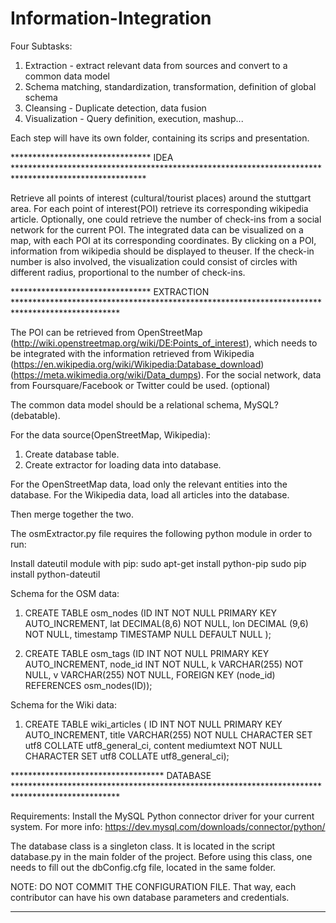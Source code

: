 # Information-Integration


Four Subtasks:

1. Extraction - extract relevant data from sources and convert to a common data model
2. Schema matching, standardization, transformation, definition of global schema
3. Cleansing - Duplicate detection, data fusion
4. Visualization - Query definition, execution, mashup...


Each step will have its own folder, containing its scrips and presentation.

******************************** IDEA ******************************************************************************************************

Retrieve all points of interest (cultural/tourist places) around the stuttgart area. For each point of interest(POI) retrieve its corresponding wikipedia article. Optionally, one could retrieve the number of check-ins from a social network for the current POI. The integrated data can be visualized on a map, with each POI at its corresponding coordinates. By clicking on a POI, information from wikipedia should be displayed to theuser. If the check-in number is also involved, the visualization could consist of circles with different radius, proportional to the number of check-ins. 

******************************** EXTRACTION ************************************************************************************************

The POI can be retrieved from OpenStreetMap (http://wiki.openstreetmap.org/wiki/DE:Points_of_interest), which needs to be integrated with the information retrieved from Wikipedia  (https://en.wikipedia.org/wiki/Wikipedia:Database_download) (https://meta.wikimedia.org/wiki/Data_dumps).
For the social network, data from Foursquare/Facebook or Twitter could be used. (optional)

The common data model should be a relational schema, MySQL? (debatable). 

For the data source(OpenStreetMap, Wikipedia):
1. Create database table.
2. Create extractor for loading data into database.

For the OpenStreetMap data, load only the relevant entities into the database.
For the Wikipedia data, load all articles into the database.

Then merge together the two.

The osmExtractor.py file requires the following python module in order to run:

Install dateutil module with pip:
 	sudo apt-get install python-pip
 	sudo pip install python-dateutil


Schema for the OSM data:

1. CREATE TABLE osm_nodes (ID INT NOT NULL PRIMARY KEY AUTO_INCREMENT,  lat DECIMAL(8,6) NOT NULL, lon DECIMAL (9,6) NOT NULL, timestamp TIMESTAMP NULL DEFAULT NULL );

2. CREATE TABLE osm_tags (ID INT NOT NULL PRIMARY KEY AUTO_INCREMENT, node_id INT NOT NULL, k VARCHAR(255) NOT NULL, v VARCHAR(255) NOT NULL, FOREIGN KEY (node_id) REFERENCES osm_nodes(ID));

Schema for the Wiki data:

1. CREATE TABLE wiki_articles ( ID INT NOT NULL PRIMARY KEY AUTO_INCREMENT, title VARCHAR(255) NOT NULL CHARACTER SET utf8 COLLATE utf8_general_ci, content mediumtext NOT NULL CHARACTER SET utf8 COLLATE utf8_general_ci);

*********************************** DATABASE ************************************************************************************************

Requirements: Install the MySQL Python connector driver for your current system. For more info: https://dev.mysql.com/downloads/connector/python/

The database class is a singleton class. It is located in the script database.py in the main folder of the project. Before using this class,
one needs to fill out the dbConfig.cfg file, located in the same folder. 

NOTE: DO NOT COMMIT THE CONFIGURATION FILE. That way, each contributor can have his own database parameters and credentials.


*********************************************************************************************************************************************

